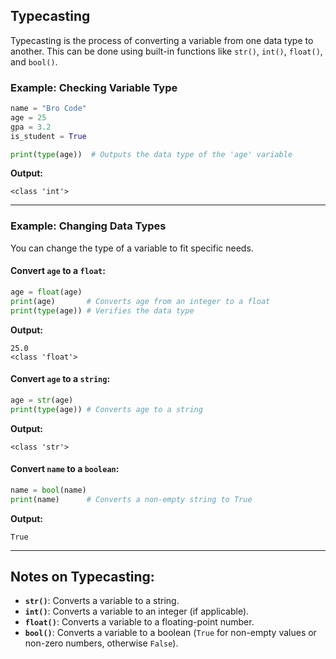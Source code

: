 
## **Typecasting**
Typecasting is the process of converting a variable from one data type to another. This can be done using built-in functions like `str()`, `int()`, `float()`, and `bool()`.

### Example: Checking Variable Type
```python
name = "Bro Code"
age = 25
gpa = 3.2
is_student = True

print(type(age))  # Outputs the data type of the 'age' variable
```

**Output:**
```
<class 'int'>
```

---

### Example: Changing Data Types
You can change the type of a variable to fit specific needs. 

#### Convert `age` to a `float`:
```python
age = float(age)
print(age)       # Converts age from an integer to a float
print(type(age)) # Verifies the data type
```

**Output:**
```
25.0
<class 'float'>
```

#### Convert `age` to a `string`:
```python
age = str(age)
print(type(age)) # Converts age to a string
```

**Output:**
```
<class 'str'>
```

#### Convert `name` to a `boolean`:
```python
name = bool(name)
print(name)      # Converts a non-empty string to True
```

**Output:**
```
True
```

---

## Notes on Typecasting:
- **`str()`**: Converts a variable to a string.
- **`int()`**: Converts a variable to an integer (if applicable).
- **`float()`**: Converts a variable to a floating-point number.
- **`bool()`**: Converts a variable to a boolean (`True` for non-empty values or non-zero numbers, otherwise `False`).

